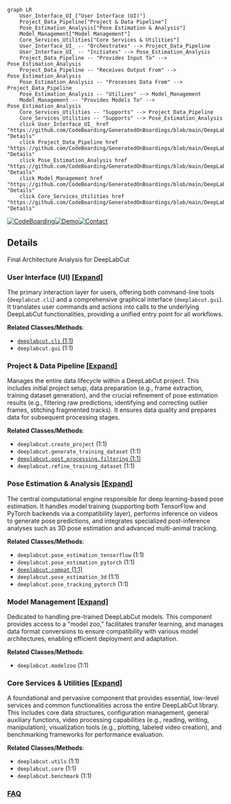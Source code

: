 ```mermaid
graph LR
    User_Interface_UI_["User Interface (UI)"]
    Project_Data_Pipeline["Project & Data Pipeline"]
    Pose_Estimation_Analysis["Pose Estimation & Analysis"]
    Model_Management["Model Management"]
    Core_Services_Utilities["Core Services & Utilities"]
    User_Interface_UI_ -- "Orchestrates" --> Project_Data_Pipeline
    User_Interface_UI_ -- "Initiates" --> Pose_Estimation_Analysis
    Project_Data_Pipeline -- "Provides Input To" --> Pose_Estimation_Analysis
    Project_Data_Pipeline -- "Receives Output From" --> Pose_Estimation_Analysis
    Pose_Estimation_Analysis -- "Processes Data From" --> Project_Data_Pipeline
    Pose_Estimation_Analysis -- "Utilizes" --> Model_Management
    Model_Management -- "Provides Models To" --> Pose_Estimation_Analysis
    Core_Services_Utilities -- "Supports" --> Project_Data_Pipeline
    Core_Services_Utilities -- "Supports" --> Pose_Estimation_Analysis
    click User_Interface_UI_ href "https://github.com/CodeBoarding/GeneratedOnBoardings/blob/main/DeepLabCut/User_Interface_UI_.md" "Details"
    click Project_Data_Pipeline href "https://github.com/CodeBoarding/GeneratedOnBoardings/blob/main/DeepLabCut/Project_Data_Pipeline.md" "Details"
    click Pose_Estimation_Analysis href "https://github.com/CodeBoarding/GeneratedOnBoardings/blob/main/DeepLabCut/Pose_Estimation_Analysis.md" "Details"
    click Model_Management href "https://github.com/CodeBoarding/GeneratedOnBoardings/blob/main/DeepLabCut/Model_Management.md" "Details"
    click Core_Services_Utilities href "https://github.com/CodeBoarding/GeneratedOnBoardings/blob/main/DeepLabCut/Core_Services_Utilities.md" "Details"
```

[![CodeBoarding](https://img.shields.io/badge/Generated%20by-CodeBoarding-9cf?style=flat-square)](https://github.com/CodeBoarding/GeneratedOnBoardings)[![Demo](https://img.shields.io/badge/Try%20our-Demo-blue?style=flat-square)](https://www.codeboarding.org/demo)[![Contact](https://img.shields.io/badge/Contact%20us%20-%20contact@codeboarding.org-lightgrey?style=flat-square)](mailto:contact@codeboarding.org)

## Details

Final Architecture Analysis for DeepLabCut

### User Interface (UI) [[Expand]](./User_Interface_UI_.md)
The primary interaction layer for users, offering both command-line tools (`deeplabcut.cli`) and a comprehensive graphical interface (`deeplabcut.gui`). It translates user commands and actions into calls to the underlying DeepLabCut functionalities, providing a unified entry point for all workflows.


**Related Classes/Methods**:

- <a href="https://github.com/DeepLabCut/DeepLabCut/deeplabcut/cli.py#L1-L1" target="_blank" rel="noopener noreferrer">`deeplabcut.cli` (1:1)</a>
- `deeplabcut.gui` (1:1)


### Project & Data Pipeline [[Expand]](./Project_Data_Pipeline.md)
Manages the entire data lifecycle within a DeepLabCut project. This includes initial project setup, data preparation (e.g., frame extraction, training dataset generation), and the crucial refinement of pose estimation results (e.g., filtering raw predictions, identifying and correcting outlier frames, stitching fragmented tracks). It ensures data quality and prepares data for subsequent processing stages.


**Related Classes/Methods**:

- `deeplabcut.create_project` (1:1)
- `deeplabcut.generate_training_dataset` (1:1)
- <a href="https://github.com/DeepLabCut/DeepLabCut/deeplabcut/post_processing/filtering.py#L1-L1" target="_blank" rel="noopener noreferrer">`deeplabcut.post_processing.filtering` (1:1)</a>
- `deeplabcut.refine_training_dataset` (1:1)


### Pose Estimation & Analysis [[Expand]](./Pose_Estimation_Analysis.md)
The central computational engine responsible for deep learning-based pose estimation. It handles model training (supporting both TensorFlow and PyTorch backends via a compatibility layer), performs inference on videos to generate pose predictions, and integrates specialized post-inference analyses such as 3D pose estimation and advanced multi-animal tracking.


**Related Classes/Methods**:

- `deeplabcut.pose_estimation_tensorflow` (1:1)
- `deeplabcut.pose_estimation_pytorch` (1:1)
- <a href="https://github.com/DeepLabCut/DeepLabCut/deeplabcut/compat.py#L1-L1" target="_blank" rel="noopener noreferrer">`deeplabcut.compat` (1:1)</a>
- `deeplabcut.pose_estimation_3d` (1:1)
- `deeplabcut.pose_tracking_pytorch` (1:1)


### Model Management [[Expand]](./Model_Management.md)
Dedicated to handling pre-trained DeepLabCut models. This component provides access to a "model zoo," facilitates transfer learning, and manages data format conversions to ensure compatibility with various model architectures, enabling efficient deployment and adaptation.


**Related Classes/Methods**:

- `deeplabcut.modelzoo` (1:1)


### Core Services & Utilities [[Expand]](./Core_Services_Utilities.md)
A foundational and pervasive component that provides essential, low-level services and common functionalities across the entire DeepLabCut library. This includes core data structures, configuration management, general auxiliary functions, video processing capabilities (e.g., reading, writing, manipulation), visualization tools (e.g., plotting, labeled video creation), and benchmarking frameworks for performance evaluation.


**Related Classes/Methods**:

- `deeplabcut.utils` (1:1)
- `deeplabcut.core` (1:1)
- `deeplabcut.benchmark` (1:1)




### [FAQ](https://github.com/CodeBoarding/GeneratedOnBoardings/tree/main?tab=readme-ov-file#faq)